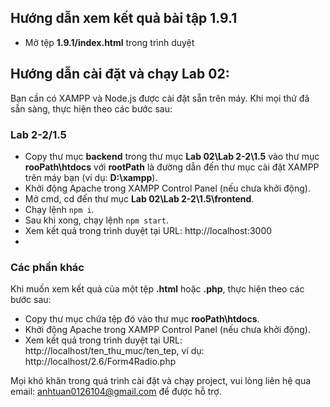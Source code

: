 ## Hướng dẫn xem kết quả bài tập 1.9.1
* Mở tệp <b>1.9.1/index.html</b> trong trình duyệt

## Hướng dẫn cài đặt và chạy Lab 02:

Bạn cần có XAMPP và Node.js được cài đặt sẵn trên máy. Khi mọi thứ đã sẵn sàng, thực hiện theo các bước sau:

### Lab 2-2/1.5
* Copy thư mục <b>backend</b> trong thư mục <b>Lab 02\Lab 2-2\1.5</b> vào thư mục <b>rooPath\htdocs</b> với <b>rootPath</b> là đường dẫn đến thư mục cài đặt XAMPP trên máy bạn (ví dụ: <b>D:\xampp</b>).
* Khởi động Apache trong XAMPP Control Panel (nếu chưa khởi động).
* Mở cmd, cd đến thư mục <b>Lab 02\Lab 2-2\1.5\frontend</b>.
* Chạy lệnh `npm i`.
* Sau khi xong, chạy lệnh `npm start`.
* Xem kết quả trong trình duyệt tại URL: http://localhost:3000
* 
### Các phần khác
Khi muốn xem kết quả của một tệp <b>.html</b> hoặc <b>.php</b>, thực hiện theo các bước sau: 
* Copy thư mục chứa tệp đó vào thư mục <b>rooPath\htdocs</b>.
* Khởi động Apache trong XAMPP Control Panel (nếu chưa khởi động).
* Xem kết quả trong trình duyệt tại URL: http://localhost/ten_thu_muc/ten_tep, ví dụ: http://localhost/2.6/Form4Radio.php

Mọi khó khăn trong quá trình cài đặt và chạy project, vui lòng liên hệ qua email: anhtuan0126104@gmail.com để được hỗ trợ.
